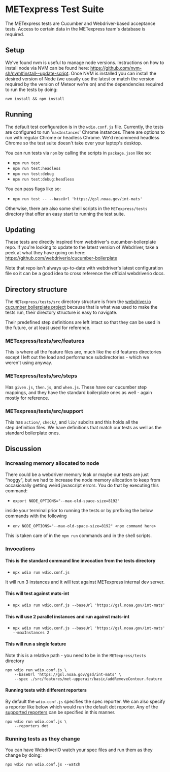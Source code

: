 # METexpress Test Suite

The METexpress tests are Cucumber and Webdriver-based acceptance tests. Access to certain data in the METexpress team's database is required.

## Setup

We've found nvm is useful to manage node versions. Instructions on how to install node via NVM can be found here: <https://github.com/nvm-sh/nvm#install--update-script>. Once NVM is installed you can install the desired version of Node (we usually use the latest or match the version required by the version of Meteor we're on) and the dependencies required to run the tests by doing:

```console
nvm install && npm install
```

## Running

The default test configuration is in the `wdio.conf.js` file. Currently, the tests are configured to run '`maxInstances`' Chrome instances. There are options to run with regular Chrome or headless Chrome. We'd recommend headless Chrome so the test suite doesn't take over your laptop's desktop.

You can run tests via `npm` by calling the scripts in `package.json` like so:

- `npm run test`
- `npm run test:headless`
- `npm run test:debug`
- `npm run test:debug:headless`

You can pass flags like so:

- `npm run test -- --baseUrl 'https://gsl.noaa.gov/int-mats'`

Otherwise, there are also some shell scripts in the `METexpress/tests` directory that offer an easy start to running the test suite.

## Updating

These tests are directly inspired from webdriver's cucumber-boilerplate repo. If you're looking to update to the latest version of Webdriver, take a peek at what they have going on here: https://github.com/webdriverio/cucumber-boilerplate

Note that repo isn't always up-to-date with webdriver's latest configuration file so it can be a good idea to cross reference the official webdriverio docs.

## Directory structure

The `METexpress/tests/src` directory structure is from the [webdriver.io cucumber boilerplate project](https://github.com/webdriverio/cucumber-boilerplate) because that is what was used to make the tests run, their directory structure is easy to navigate.  

Their predefined step definitions are left intact so that they can be used in the future, or at least used for reference.

### METexpress/tests/src/features

This is where all the feature files are, much like the old features directories except I left out the load and performance subdirectories - which we weren't using anyway.

### METexpress/tests/src/steps

Has `given.js`, `then.js`, and `when.js`. These have our cucumber step mappings, and they have the standard boilerplate ones as well - again mostly for reference.

### METexpress/tests/src/support  

This has `action/`, `check/`, and `lib/` subdirs and this holds all the step definition files. We have definitions that match our tests as well as the standard boilerplate ones.


## Discussion

### Increasing memory allocated to node

There could be a webdriver memory leak or maybe our tests are just "hoggy", but we had to increase the node memory allocation to keep from occasionally getting weird javascript errors. You do that by executing this command:

- `export NODE_OPTIONS="--max-old-space-size=8192"`

inside your terminal prior to running the tests or by prefixing the below commands with the following

- `env NODE_OPTIONS="--max-old-space-size=8192" <npx command here>`

This is taken care of in the `npm run` commands and in the shell scripts.

### Invocations

#### This is the standard command line invocation from the tests directory

- `npx wdio run wdio.conf.js`

It will run 3 instances and it will test against METexpress internal dev server.

#### This will test against mats-int

- `npx wdio run wdio.conf.js --baseUrl 'https://gsl.noaa.gov/int-mats'`

#### This will use 2 parallel instances and run against mats-int

- `npx wdio run wdio.conf.js --baseUrl 'https://gsl.noaa.gov/int-mats' --maxInstances 2`

#### This will run a single feature

Note this is a relative path - you need to be in the `METexpress/tests` directory

```console
npx wdio run wdio.conf.js \
    --baseUrl 'https://gsl.noaa.gov/gsd/int-mats' \
    --spec ./src/features/met-upperair/basic/addRemoveContour.feature
```

#### Running tests with different reporters

By default the `wdio.conf.js` specifies the spec reporter. We can also specify a reporter like below which would run the default dot reporter. Any of the [supported reporters](https://webdriver.io/docs/dot-reporter) can be specified in this manner.

```console
npx wdio run wdio.conf.js \
    --reporters dot
```

### Running tests as they change

You can have WebdriverIO watch your spec files and run them as they change by doing:

```console
npx wdio run wdio.conf.js --watch 
```
